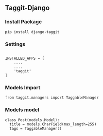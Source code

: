 ## Taggit-Django



### Install Package
```
pip install django-taggit

```

### Settings
```

INSTALLED_APPS = [
    ....
    ....
    'taggit'
]
```

### Models Import

```
from taggit.managers import TaggableManager

```

### Models model
```
class Post(models.Model):
  title = models.CharField(max_length=255)
  tags = TaggableManager()

```
